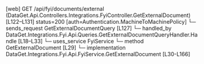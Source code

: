 [web] GET /api/fyi/documents/external  (DataGet.Api.Controllers.Integrations.FyiController.GetExternalDocument)  [L122–L131] status=200 [auth=Authentication.MachineToMachinePolicy]
  └─ sends_request GetExternalDocumentQuery [L127]
    └─ handled_by DataGet.Integrations.Fyi.Api.Queries.GetExternalDocumentQueryHandler.Handle [L18–L33]
      └─ uses_service FyiService
        └─ method GetExternalDocument [L29]
          └─ implementation DataGet.Integrations.Fyi.Api.FyiService.GetExternalDocument [L30-L166]

